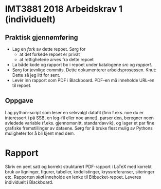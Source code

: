 # IMT3881 2018 Arbeidskrav 1 (individuelt)

## Praktisk gjennømføring

* Lag en _fork_ av dette repoet. Sørg for
    - at det forkede repoet er privat
	- at rettighetene arves fra dette repoet
* La både kode og rapport bo i repoet under katalogene _src_ og
  _rapport_.
* Sørg for jevnlige commits. Dette dokumenterer arbeidsprosessen.
  Knut: Dette så jeg litt for sent.
* Levér inn rapport som PDF i Blackboard. PDF-en må inneholde URL-en
  til repoet.

## Oppgave

Lag python-script som leser en selvvalgt datafil (finn f.eks. noe du
er interessert i på SSB, en log-fil eller noe annet), parser den,
beregner noen avledede variable (f.eks. gjennomsnitt, standardavvik),
og lager et par fine grafiske fremstillinger av dataene. Sørg for å
bruke flest mulig av Pythons muligheter for å bli kjent med dem.

# Rapport

Skriv en pent satt og korrekt strukturert PDF-rapport i LaTeX med
korrekt bruk av ligninger, figurer, tabeller, kodelistinger,
kryssreferanser, siteringer etc. Rapporten _skal_ inneholde en lenke
til Bitbucket-repoet. Leveres individuelt i Blackboard.
